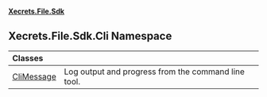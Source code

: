 #### [Xecrets.File.Sdk](index.md 'index')

## Xecrets.File.Sdk.Cli Namespace

| Classes | |
| :--- | :--- |
| [CliMessage](Xecrets.File.Sdk.Cli.CliMessage.md 'Xecrets.File.Sdk.Cli.CliMessage') | Log output and progress from the command line tool. |
